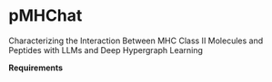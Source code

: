 # pMHChat
Characterizing the Interaction Between MHC Class II Molecules and Peptides with LLMs and Deep Hypergraph Learning 

**Requirements**
